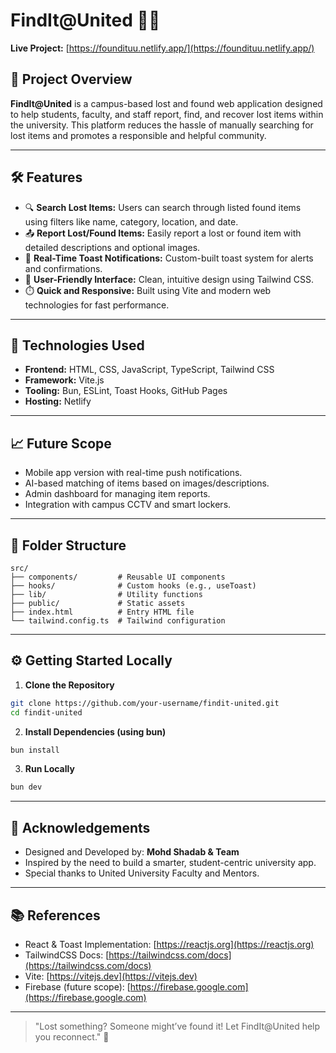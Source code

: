 
# FindIt@United 🎒📱

**Live Project:** [https://foundituu.netlify.app/](https://foundituu.netlify.app/)

## 📌 Project Overview

**FindIt@United** is a campus-based lost and found web application designed to help students, faculty, and staff report, find, and recover lost items within the university. This platform reduces the hassle of manually searching for lost items and promotes a responsible and helpful community.

---

## 🛠️ Features

- 🔍 **Search Lost Items:** Users can search through listed found items using filters like name, category, location, and date.
- 📤 **Report Lost/Found Items:** Easily report a lost or found item with detailed descriptions and optional images.
- 🔔 **Real-Time Toast Notifications:** Custom-built toast system for alerts and confirmations.
- 👤 **User-Friendly Interface:** Clean, intuitive design using Tailwind CSS.
- ⏱️ **Quick and Responsive:** Built using Vite and modern web technologies for fast performance.

---

## 🧱 Technologies Used

- **Frontend:** HTML, CSS, JavaScript, TypeScript, Tailwind CSS
- **Framework:** Vite.js
- **Tooling:** Bun, ESLint, Toast Hooks, GitHub Pages
- **Hosting:** Netlify

---

## 📈 Future Scope

- Mobile app version with real-time push notifications.
- AI-based matching of items based on images/descriptions.
- Admin dashboard for managing item reports.
- Integration with campus CCTV and smart lockers.

---

## 📂 Folder Structure

```
src/
├── components/         # Reusable UI components
├── hooks/              # Custom hooks (e.g., useToast)
├── lib/                # Utility functions
├── public/             # Static assets
├── index.html          # Entry HTML file
└── tailwind.config.ts  # Tailwind configuration
```

---

## ⚙️ Getting Started Locally

1. **Clone the Repository**
```bash
git clone https://github.com/your-username/findit-united.git
cd findit-united
```

2. **Install Dependencies (using bun)**
```bash
bun install
```

3. **Run Locally**
```bash
bun dev
```

---

## 🙏 Acknowledgements

- Designed and Developed by: **Mohd Shadab & Team**
- Inspired by the need to build a smarter, student-centric university app.
- Special thanks to United University Faculty and Mentors.

---

## 📚 References

- React & Toast Implementation: [https://reactjs.org](https://reactjs.org)
- TailwindCSS Docs: [https://tailwindcss.com/docs](https://tailwindcss.com/docs)
- Vite: [https://vitejs.dev](https://vitejs.dev)
- Firebase (future scope): [https://firebase.google.com](https://firebase.google.com)

---

> "Lost something? Someone might’ve found it! Let FindIt@United help you reconnect." 💫

